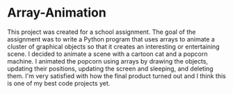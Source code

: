 # Array-Animation
This project was created for a school assignment. The goal of the assignment was to write a Python program that uses arrays to animate a cluster of graphical objects so that it creates an interesting or entertaining scene. I decided to animate a scene with a cartoon cat and a popcorn machine. I animated the popcorn using arrays by drawing the objects, updating their positions, updating the screen and sleeping, and deleting them. I'm very satisfied with how the final product turned out and I think this is one of my best code projects yet.
